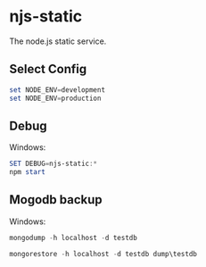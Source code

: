 # njs-static

The node.js static service.

## Select Config

```powershell
set NODE_ENV=development
set NODE_ENV=production
```



## Debug

Windows:

```powershell
SET DEBUG=njs-static:*
npm start
```



## Mogodb backup

Windows:

```powershell
mongodump -h localhost -d testdb

mongorestore -h localhost -d testdb dump\testdb
```

